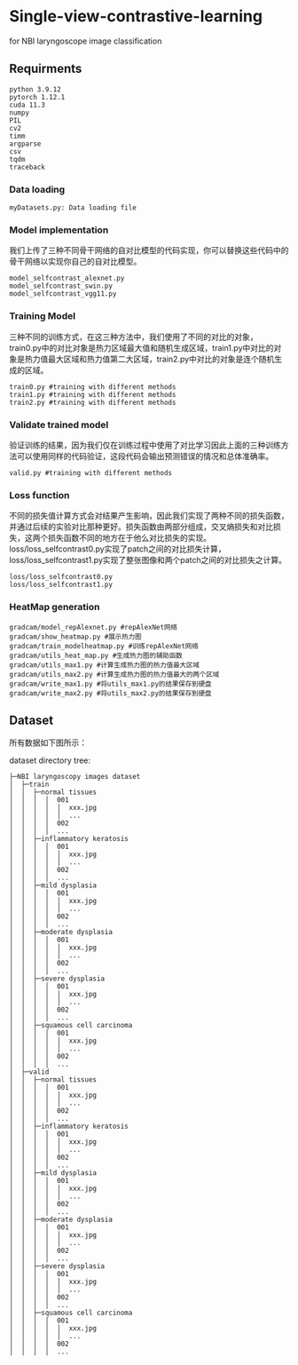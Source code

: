 # Single-view-contrastive-learning
for NBI laryngoscope image classification
## Requirments
```
python 3.9.12
pytorch 1.12.1
cuda 11.3
numpy
PIL
cv2
timm
argparse
csv
tqdm
traceback
```

### Data loading
```
myDatasets.py: Data loading file
```
### Model implementation
我们上传了三种不同骨干网络的自对比模型的代码实现，你可以替换这些代码中的骨干网络以实现你自己的自对比模型。
```
model_selfcontrast_alexnet.py
model_selfcontrast_swin.py
model_selfcontrast_vgg11.py
```

### Training Model
三种不同的训练方式，在这三种方法中，我们使用了不同的对比的对象，train0.py中的对比对象是热力区域最大值和随机生成区域，train1.py中对比的对象是热力值最大区域和热力值第二大区域，train2.py中对比的对象是连个随机生成的区域。
```
train0.py #training with different methods
train1.py #training with different methods
train2.py #training with different methods
```

### Validate trained model
验证训练的结果，因为我们仅在训练过程中使用了对比学习因此上面的三种训练方法可以使用同样的代码验证，这段代码会输出预测错误的情况和总体准确率。
```
valid.py #training with different methods
```

### Loss function
不同的损失值计算方式会对结果产生影响，因此我们实现了两种不同的损失函数，并通过后续的实验对比那种更好。损失函数由两部分组成，交叉熵损失和对比损失，这两个损失函数不同的地方在于他么对比损失的实现。loss/loss_selfcontrast0.py实现了patch之间的对比损失计算，loss/loss_selfcontrast1.py实现了整张图像和两个patch之间的对比损失之计算。
```
loss/loss_selfcontrast0.py
loss/loss_selfcontrast1.py
```

### HeatMap generation
```
gradcam/model_repAlexnet.py #repAlexNet网络
gradcam/show_heatmap.py #展示热力图
gradcam/train_modelheatmap.py #训练repAlexNet网络
gradcam/utils_heat_map.py #生成热力图的辅助函数
gradcam/utils_max1.py #计算生成热力图的热力值最大区域
gradcam/utils_max2.py #计算生成热力图的热力值最大的两个区域
gradcam/write_max1.py #将utils_max1.py的结果保存到硬盘
gradcam/write_max2.py #将utils_max2.py的结果保存到硬盘
```
## Dataset
所有数据如下图所示：

dataset directory tree:
```
├─NBI laryngoscopy images dataset
│  ├─train
│  │  ├─normal tissues
│  │  │  │  001
│  │  │  │  │  xxx.jpg
│  │  │  │  │  ...
│  │  │  │  002
│  │  │  │  ...
│  │  ├─inflammatory keratosis
│  │  │  │  001
│  │  │  │  │  xxx.jpg
│  │  │  │  │  ...
│  │  │  │  002
│  │  │  │  ...
│  │  ├─mild dysplasia
│  │  │  │  001
│  │  │  │  │  xxx.jpg
│  │  │  │  │  ...
│  │  │  │  002
│  │  │  │  ...
│  │  ├─moderate dysplasia
│  │  │  │  001
│  │  │  │  │  xxx.jpg
│  │  │  │  │  ...
│  │  │  │  002
│  │  │  │  ...
│  │  ├─severe dysplasia
│  │  │  │  001
│  │  │  │  │  xxx.jpg
│  │  │  │  │  ...
│  │  │  │  002
│  │  │  │  ...
│  │  ├─squamous cell carcinoma
│  │  │  │  001
│  │  │  │  │  xxx.jpg
│  │  │  │  │  ...
│  │  │  │  002
│  │  │  │  ...
│  ├─valid
│  │  ├─normal tissues
│  │  │  │  001
│  │  │  │  │  xxx.jpg
│  │  │  │  │  ...
│  │  │  │  002
│  │  │  │  ...
│  │  ├─inflammatory keratosis
│  │  │  │  001
│  │  │  │  │  xxx.jpg
│  │  │  │  │  ...
│  │  │  │  002
│  │  │  │  ...
│  │  ├─mild dysplasia
│  │  │  │  001
│  │  │  │  │  xxx.jpg
│  │  │  │  │  ...
│  │  │  │  002
│  │  │  │  ...
│  │  ├─moderate dysplasia
│  │  │  │  001
│  │  │  │  │  xxx.jpg
│  │  │  │  │  ...
│  │  │  │  002
│  │  │  │  ...
│  │  ├─severe dysplasia
│  │  │  │  001
│  │  │  │  │  xxx.jpg
│  │  │  │  │  ...
│  │  │  │  002
│  │  │  │  ...
│  │  ├─squamous cell carcinoma
│  │  │  │  001
│  │  │  │  │  xxx.jpg
│  │  │  │  │  ...
│  │  │  │  002
│  │  │  │  ...
```
